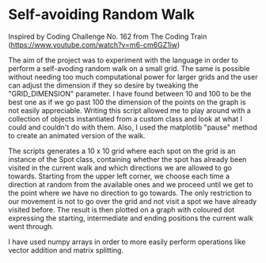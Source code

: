 # Self-avoiding Random Walk

Inspired by Coding Challenge No. 162 from The Coding Train (https://www.youtube.com/watch?v=m6-cm6GZ1iw)

The aim of the project was to experiment with the language in order to perform a self-avoding random walk on a small grid. The same is possible without needing too much 
computational power for larger grids and the user can adjust the dimension if they so desire by tweaking the "GRID_DIMENSION" parameter. I have found between 10 and 100 
to be the best one as if we go past 100 the dimension of the points on the graph is not easily appreciable.
Writing this script allowed me to play around with a collection of objects instantiated from a custom class and look at what I could and couldn't do with them. Also, I 
used the matplotlib "pause" method to create an animated version of the walk.

The scripts generates a 10 x 10 grid where each spot on the grid is an instance of the Spot class, containing whether the spot has already been visited in the current 
walk and which directions we are allowed to go towards. Starting from the upper left corner, we choose each time a direction at random from the available ones and we 
proceed until we get to the point where we have no direction to go towards. The only restriction to our movement is not to go over the grid and not visit a spot we have 
already visited before. The result is then plotted on a graph with coloured dot expressing the starting, intermediate and ending positions the current walk went through. 

I have used numpy arrays in order to more easily perform operations like vector addition and matrix splitting.
